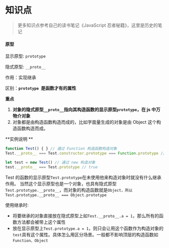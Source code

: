 # 知识点

> 更多知识点参考自己的读书笔记《JavaScript 忍者秘籍》，这里是历史的笔记

#### 原型

显示原型: `prototype`

隐式原型: `__proto__`

作用：实现继承

区别：**`prototype `是函数才有的属性**

**重点** 

1. **对象的隐式原型`__proto__`指向其构造函数的显示原型`prototype`，在 js 中万物介对象**
2. 对象都是由构造函数构造而成的，比如字面量生成的对象是由 Object 这个构造函数构造而成。

**实例说明 **

```js
function Test() { } // 通过 Function 构造函数构造对象
Test.__proto__ === Test.constructor.prototype === Function.prototype // true

let test = new Test() // 通过 new 构造对象
test.__proto__ === Test.prototype // true
```

Test 的函数的显示原型`Test.prototype`在未使用他来构造对象时就没有什么继承作用。
当然这个显示原型也是一个对象，也具有隐式原型`Test.prototype.__proto__`，而对象的构造函数就是`Object，所以Test.prototype.__proto__ === Object.prototype`

使用继承时:

- 将要继承的对象直接放在隐式原型上如`Test.__proto__.a = 1`，那么所有的函数方法都会被带上这个属性
- 放在显示原型上`Test.prototype.a = 1`，则只会让用这个函数作为构造对象的`test`具有这个属性。具体怎么用区分场景。一般都不影响顶层的构造函数如`Function、Object`

